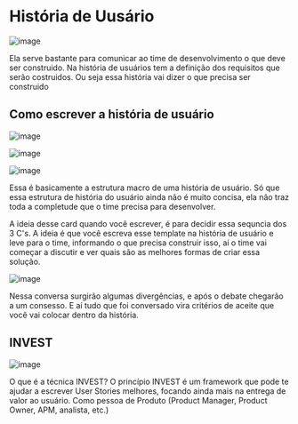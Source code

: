 # História de Uusário

![image](https://user-images.githubusercontent.com/52088444/234596693-2e7937fb-fcb7-4606-b9bf-499bee74e9a6.png)

Ela serve bastante para comunicar ao time de desenvolvimento o que deve ser construido. Na história de usuários tem a definição dos requisitos que serão costruidos. Ou seja essa história vai dizer o que precisa ser construido

## Como escrever a história de usuário

![image](https://user-images.githubusercontent.com/52088444/234597579-2dea53e1-4628-4194-9462-8cc8bbc861ee.png)

![image](https://user-images.githubusercontent.com/52088444/234597753-093a2fb4-3248-4e85-9af6-65d6fd1eb51f.png)

![image](https://user-images.githubusercontent.com/52088444/234597940-1807b222-678a-461e-b671-0358e1d8bcd6.png)

Essa é basicamente a estrutura macro de uma história de usuário. Só que essa estrutura de história do usuário ainda não é muito concisa, ela não traz toda a completude que o time precisa para desenvolver.

A ideia desse card quando você escrever, é para decidir essa sequncia dos 3 C's. A ideia é que você escreva esse template na história de usuário e leve para o time, informando o que precisa construir isso, aí o time vai começar a discutir e ver quais são as melhores formas de criar essa solução.

![image](https://user-images.githubusercontent.com/52088444/234598490-d1e6a580-8e42-439e-bb9d-91900bd57279.png)

Nessa conversa surgirão algumas divergências, e após o debate chegarão a um consesso. E aí tudo que foi conversado vira critérios de aceite que você vai colocar dentro da história.

## INVEST

![image](https://user-images.githubusercontent.com/52088444/234599869-49fbc6e4-9768-4706-8444-dfaab6e80b87.png)

O que é a técnica INVEST?
O princípio INVEST é um framework que pode te ajudar a escrever User Stories melhores, focando ainda mais na entrega de valor ao usuário. Como pessoa de Produto (Product Manager, Product Owner, APM, analista, etc.)



